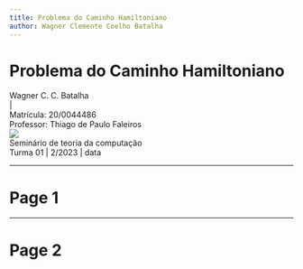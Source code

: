 ```yaml
---
title: Problema do Caminho Hamiltoniano
author: Wagner Clemente Coelho Batalha
---
```


# Problema do Caminho Hamiltoniano

<div class="capitalize tracking-widest">
  <div class="uppercase text-sm flex basis-full gap-3">
    <div> Wagner C. C. Batalha </div> 
    <div> | </div> 
    <div> Matrícula: 20/0044486 </div>
  </div>

  <div class="opacity-50">
    <div class="flex basis-full gap-3 text-sm">
      Professor: Thiago de Paulo Faleiros 
    </div>
  </div>

</div>


<div class="abs-bl mx-14 my-12 flex">
  <img src="/as_vert_cor.jpg" class="h-8">
  <div class="ml-3 flex flex-col text-left">
    <div>Seminário de teoria da computação</div>
    <div class="text-sm opacity-50">Turma 01 | 2/2023 | data</div>
  </div>
</div>

---

# Page 1

<NodeGraph />

---

# Page 2

<NodeGraph />

<NodeGraph />
